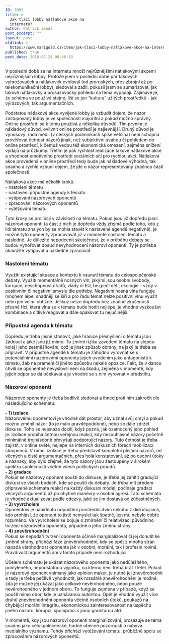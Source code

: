 ```yaml
---
ID: 3092
title: >
  Jak tlačí lobby nátlakové akce na
  internetu?
author: Patrick Zandl
post_excerpt: ""
layout: post
oldlink: >
  https://www.marigold.cz/item/jak-tlaci-lobby-natlakove-akce-na-internetu
published: true
post_date: 2016-07-24 06:46:18
---
```

<p>V poslední době se na internetu množí nejrůznějšími nátlakovými akcemi nejrůznějších lobby. Protože jsem v poslední době pár takových vyhrožovaček a nátlakovek evidoval (od proruských, přes zbrojní až po telekomunikační lobby), sledoval a zažil, pokusil jsem se sumarizovat, jak takové nátlakovky a prosazovačky pohledu na téma vypadají. Zajímavé je, že schéma se používá stejné, liší se jen “kultura” užitých prostředků - jak výrazových, tak argumentačních.</p>

<!--more-->

<p>Podstatou nátlakové akce vyvíjené lobby je vzbudit dojem, že názor zastupovaný lobby je ve společnosti majoritní a pokud možno správný. Online prostředí se k tomu používá z několika důvodů. Tím prvním je nákladový důvod, ovlivnit online prostředí je nejlevnější. Druhý důvod je výnosový: řada médií (v českých podmínkách spíše většina) není schopna prověřovat četnost názorů jinak, než subjektivní úvahou či pohledem do online prostředí, k čemuž vedou též ekonomická omezení, zejména snížení výdajů na průzkumy. Třetím je pak rychlost realizace takové nátlakové akce a vhodnost emotivního prostředí sociálních sítí pro rychlou akci. Nátlaková akce provedená v online prostředí tedy bude jak nákladově výhodná, tak snadno a rychle vzbudí dojem, že jde o názor representovaný značnou částí společnosti.</p>
<p>Nátlaková akce má několik kroků. <br />- nastolení tématu<br />- nastavení přípustné agendy k tématu<br />- vytipování názorových oponentů<br />- zpracování názorových oponentů<br />- vytěžování tématu</p>
<p>Tyto kroky se prolínají v závislosti na tématu. Pokud jsou již dopředu jasní názoroví oponenti (a část z nich je dopředu vždy zřejmá podle toho, kdo z lidí tématu znalých by se mohla stavět k nastavené agendě negativně), je možné tyto oponenty zpracovávat již v momentě nastolení tématu a následně. Je důležité nepodcenit skutečnost, že v průběhu debaty se budou vynořovat dosud nevyhodnocení názoroví oponenti. Ty je potřeba okamžitě vytipovat a následně zpracovat.</p>
<h3>Nastolení tématu</h3>
<p>Využití existující situace a kontextu k vsunutí tématu do celospolečenské debaty. Využití momentálně nosných vln, jakými jsou osobní svobody, korupce, neschopnost úřadů, vlády či EU, bezpečí dětí, ekologie - vždy v positivním či negativní smyslu dle potřeby. Negativní nosná vlna funguje mnohem lépe, snadněji se šíří a pro řadu témat nelze positivní vlnu využít nebo jen velmi obtížně. Jelikož nelze dopředu bez značné zkušenosti přesně říci, která vlna se k tématu bude hodit nejlépe, je vhodné vyzkoušet kombinace a citlivě reagovat a dále opakovat tu nejúčinější.</p>
<h3>Přípustná agenda k tématu</h3>
<p>Dopředu je třeba jasně stanovit, jaké hranice přemýšlení o tématu jsou žádoucí a jaké jsou již mimo. To zmírní rizika zavedení tématu na slepou kolej i jeho zesměšňování, což je jinak způsob obrany, na jaký je třeba se připravit. V přípustné agendě k tématu je záhodno vyrovnat se s potenciálními názorovými oponenty jejich uvedením jako antagonistů k tématu, žab na prameni či jiného způsobu nekalé opozice. Fakt, že v danou chvíli se oponentně nevyslovili není na škodu, zejména v momentě, kdy jejich odpor se dá očekávat a je vhodné se s ním vyrovnat v předstihu.</p>
<h3>Názoroví oponenti</h3>
<p>Názorové oponenty je třeba bedlivě sledovat a ihned proti nim zakročit dle následujícího schématu:</p>
<p><strong>- 1) izolace </strong><br />Názorovému oponentovi je vhodné dát prostor, aby uznal svůj omyl a pokud možno změnil názor (to je málo pravděpodobné), nebo se dále zdržel diskuse. Toho se nejsnáze docílí, když pozná, jak osamocený jeho pohled je. Izolace probíhá četnou veřejnou reakcí, kdy nesouhlasné názory početně minimálně trojnásobně převyšují podporující názory. Tuto četnost je třeba zajistit, v online světě, nejlépe na interních diskusních fórech mobilizací stoupenců. V rámci izolace je třeba představit kompletní plejádu názorů, od věcných a čistě argumentačních, přes holá konstatování, až po osobní útoky a náznaky, aby bylo zřejmé, že tyto názory jsou zastoupeny v širokém spektru společnosti včetně všech politických proudů.<br /><strong>- 2) gradace </strong><br />Pokud se názorový oponent pouští do diskuse, je třeba jej zahltit gradující diskusí ve všech bodech, kde se pouští do debaty. Je třeba mít předem připravené schémata reakcí na každý diskusní model, počínaje gradací věcných argumentů až po úhybné manévry v osobní agresi. Tato schémata je vhodné aktualizovat podle odezvy, jaké se jim dostává od zúčastněných.<br /><strong>- 3) vyvrcholení </strong><br />Oponentovi je nabídnuto odpuštění prostřednictvím někoho z diskutujících, kdo prohlásí, že oponent to jistě nemyslel tak špatně, jen mu nebylo dobře rozuměno. Ve vyvrcholení se bojuje o zmírnění či relativizaci původního tvrzení názorového oponenta, případně o jeho změnu strany. <br /><strong>- 4) znevěrohodnění </strong><br />Pokud se nepodaří tvrzení oponenta účinně marginalizovat či jej donutit ke změně strany, přichází fáze znevěrohodnění, kdy se opět z mnoha stran napadá věrohodnost oponenta jak v osobní, morální, tak i profesní rovině. Pravdivost argumentů ani v tomto případě není rozhodující.</p>
<p>Účelem schématu je ukázat názorového oponenta jako nedůležitého, pomýleného, nepodstatnou výjimku, na kterou není třeba brát zřetel. Pokud je názorový oponent vnímaný jako opinion maker, je nutné jej znevěrohodnit a tady je třeba pečlivě vyhodnotit, jak rozsáhlé znevěrohodnění je možné, zda je možné jej ukázat jako celkově nevěrohodného, nebo pouze nevěrohodného v jednom oboru. To funguje zejména v případě, když se pouští mimo obor, kde je uznávanou autoritou. Opět je vhodné využít více druhů znevěrohodnění oponenta včetně osobních útoků, poukazů na chybějící morální integritu, ekonomickou zainteresovanost na úspěchu jiného názoru, korupci, spolupráci s jinou garniturou atd.</p>
<p>V momentě, kdy jsou názoroví oponenti marginalizováni, prosazuje se téma snadno jako celospolečenské, hodné obecné pozornosti a nabývá mediálního významu. Tehdy přichází vytěžování tématu, průběžně spolu se zpracováním názorových oponentů.</p>